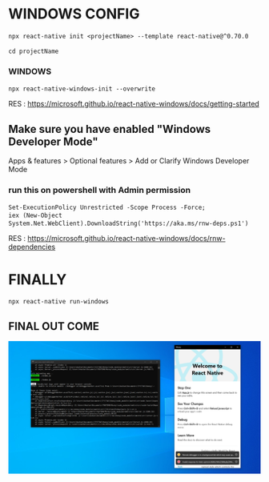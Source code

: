 # WINDOWS CONFIG
```
npx react-native init <projectName> --template react-native@^0.70.0
```
```
cd projectName
```

### WINDOWS
```
npx react-native-windows-init --overwrite
```

RES : https://microsoft.github.io/react-native-windows/docs/getting-started

## Make sure you have enabled "Windows Developer Mode"
Apps & features > Optional features > Add or Clarify Windows Developer Mode

### run this on powershell with Admin permission

```
Set-ExecutionPolicy Unrestricted -Scope Process -Force;
iex (New-Object System.Net.WebClient).DownloadString('https://aka.ms/rnw-deps.ps1')
```

RES : https://microsoft.github.io/react-native-windows/docs/rnw-dependencies

# FINALLY

```
npx react-native run-windows
```

## FINAL OUT COME
![](/Images/Img.PNG)